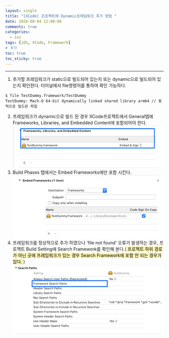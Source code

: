 ```yaml
---
layout: single
title: "[XCode] 프로젝트에 Dynamic프레임워크 추가 방법 "
date: 2020-08-04 12:00:00
comments: true
categories:
  - ios
tags: [iOS, XCode, Framework]
# 목차
toc: true
toc_sticky: true
---
```

***********************************************************  
1. 추가할 프레임워크가 static으로 빌드되어 있는지 또는 dynamic으로 빌드되어 있는지 확인한다. 터미널에서 file명령어를 통하여 확인 가능하다.
```
$ file TestDummy.framework/TestDummy
TestDummy: Mach-O 64-bit dynamically linked shared library arm64 // 동적으로 빌드된 파일
```  
2. 프레임워크가 dynamic으로 빌드 된 경우 XCode프로젝트에서 General탭에 Frameworks, Libraries, and Embedded Content에 포함되어야 한다.
![Embedded](https://raw.githubusercontent.com/yepark/yepark.github.io/master/assets/images/screen_shot_20200805_2.png)  
3. Build Phases 탭에서는 Embed Frameworks에만 포함 시킨다.
![Embedded](https://raw.githubusercontent.com/yepark/yepark.github.io/master/assets/images/screen_shot_20200805_4.png)  
4. 프레임워크를 정상적으로 추가 하였으나 'file not found' 오류가 발생하는 경우, 프로젝트 Build Setting에 Search Framework를 확인해 본다.(<mark  style='background-color: #fff5b1'> 프로젝트 하위 경로가 아닌 곳에 프레임워크가 있는 경우 Search Framework에 포함 안 되는 경우가 있다. </mark>)
![Embedded](https://raw.githubusercontent.com/yepark/yepark.github.io/master/assets/images/screen_shot_20200805_1.png)